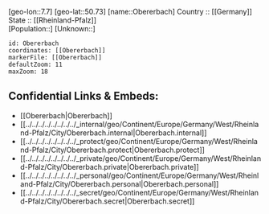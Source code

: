﻿---
location: [50.73,7.7] 
mapzoom: [7,12] 
mapmarker: city 
type: City
tags:
- geo/City


SpocWebEntityId: 33027
isDeleted: false
confidential: public

---
[geo-lon::7.7] 
[geo-lat::50.73] 
[name::Obererbach] 
Country :: [[Germany]]  
State :: [[Rheinland-Pfalz]]  
[Population::] 
[Unknown::] 


```leaflet
id: Obererbach
coordinates: [[Obererbach]] 
markerFile: [[Obererbach]] 
defaultZoom: 11 
maxZoom: 18
```


## Confidential Links & Embeds: 
- [[Obererbach|Obererbach]]  
- [[../../../../../../../../_internal/geo/Continent/Europe/Germany/West/Rheinland-Pfalz/City/Obererbach.internal|Obererbach.internal]] 
- [[../../../../../../../../_protect/geo/Continent/Europe/Germany/West/Rheinland-Pfalz/City/Obererbach.protect|Obererbach.protect]] 
- [[../../../../../../../../_private/geo/Continent/Europe/Germany/West/Rheinland-Pfalz/City/Obererbach.private|Obererbach.private]] 
- [[../../../../../../../../_personal/geo/Continent/Europe/Germany/West/Rheinland-Pfalz/City/Obererbach.personal|Obererbach.personal]] 
- [[../../../../../../../../_secret/geo/Continent/Europe/Germany/West/Rheinland-Pfalz/City/Obererbach.secret|Obererbach.secret]] 
